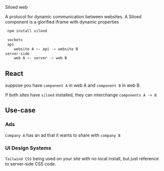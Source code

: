 Siloed web

A protocol for dynamic communication between websites. 
A Siloed component is a glorified iframe with dynamic properties

```bash
 npm install siloed 

 sockets 
 api 
	website A <- api -> website B
server-side 
	web A <- server -> web B
```

## React

suppose you have `component A` in web A and `component B` in web B. 

If both sites have `siloed` installed, they can interchange `components A -> B` 

## Use-case

### Ads
`Company A` has an ad that it wants to share with `company B`

### UI Design Systems
`Tailwind CSS` being used on your site with no local install, but just reference to server-side CSS code.

